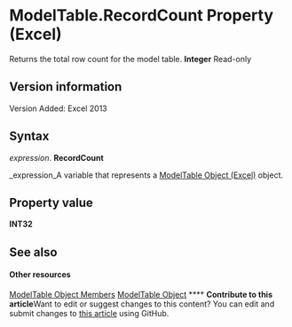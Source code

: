 
# ModelTable.RecordCount Property (Excel)

Returns the total row count for the model table.  **Integer** Read-only


## Version information

Version Added: Excel 2013 


## Syntax

 _expression_. **RecordCount**

 _expression_A variable that represents a  [ModelTable Object (Excel)](c853beb6-f2e7-dda0-b33a-8110a6c23de8.md) object.


## Property value

 **INT32**


## See also


#### Other resources


 [ModelTable Object Members](6fbca0ef-b855-d09c-f2ba-579d50f802fb.md)
 [ModelTable Object](c853beb6-f2e7-dda0-b33a-8110a6c23de8.md)
****   **Contribute to this article**Want to edit or suggest changes to this content? You can edit and submit changes to  [this article](https://github.com/jhershey00/VBA_Excel_Test/OpenXMLCon/articles/7590a472-d250-5df1-a48d-bed99b5c2665.md) using GitHub.

